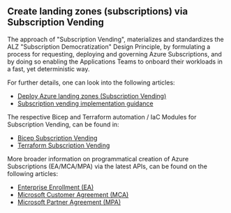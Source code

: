 ## Create landing zones (subscriptions) via Subscription Vending

The approach of "Subscription Vending", materializes and standardizes the ALZ "Subscription Democratization" Design Principle, by formulating a process for requesting, deploying and governing Azure Subscriptions, and by doing so enabling the Applications Teams to onboard their workloads in a fast, yet deterministic way.

For further details, one can look into the following articles:

- [Deploy Azure landing zones (Subscription Vending)](https://learn.microsoft.com/azure/architecture/landing-zones/landing-zone-deploy#subscription-vending)
- [Subscription vending implementation guidance](https://learn.microsoft.com/azure/architecture/landing-zones/subscription-vending)

The respective Bicep and Terraform automation / IaC Modules for Subscription Vending, can be found in:

- [Bicep Subscription Vending](https://github.com/Azure/bicep-registry-modules/tree/main/avm/ptn/lz/sub-vending)
- [Terraform Subscription Vending](https://registry.terraform.io/modules/Azure/lz-vending/azurerm/latest)

More broader information on programmatical creation of Azure Subscriptions (EA/MCA/MPA) via the latest APIs, can be found on the following articles:

- [Enterprise Enrollment (EA)](https://learn.microsoft.com/azure/cost-management-billing/manage/programmatically-create-subscription-enterprise-agreement)
- [Microsoft Customer Agreement (MCA)](https://learn.microsoft.com/azure/cost-management-billing/manage/programmatically-create-subscription-microsoft-customer-agreement)
- [Microsoft Partner Agreement (MPA)](https://learn.microsoft.com/azure/cost-management-billing/manage/programmatically-create-subscription-microsoft-partner-agreement)
